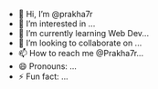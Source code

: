 - 👋 Hi, I’m @prakha7r
- 👀 I’m interested in ...
- 🌱 I’m currently learning Web Dev...
- 💞️ I’m looking to collaborate on ...
- 📫 How to reach me @Prakha7r...
- 😄 Pronouns: ...
- ⚡ Fun fact: ...

<!---
prakha7r/prakha7r is a ✨ special ✨ repository because its `README.md` (this file) appears on your GitHub profile.
You can click the Preview link to take a look at your changes.
--->
